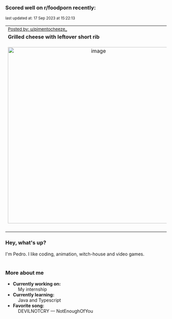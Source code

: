 ### Scored well on r/foodporn recently:

<p align="left"><sub>last updated at: 17 Sep 2023 at 15:22:13</sub></p>

|   |
| --- |
| <sub>[Posted by: u/pimentocheeze_][source]</sub> |
| **Grilled cheese with leftover short rib** | 
|<p align="center"> <img alt="image" src="https://i.redd.it/ebgvshu1mgob1.jpg" width="550" /> </p>|
|   |

### Hey, what's up?

I'm Pedro. I like coding, animation, witch-house and video games.<br><br>

### More about me
- **Currently working on:**  
&nbsp;&nbsp;&nbsp;&nbsp;My internship
- **Currently learning:**  
&nbsp;&nbsp;&nbsp;&nbsp;Java and Typescript
- **Favorite song:**  
&nbsp;&nbsp;&nbsp;&nbsp;DEVILNOTCRY — NotEnoughOfYou<br><br>

  



  
  
  
[linkedin]: https://linkedin.com/in/pedro-h-r-gomes-8a487b14a/
[gmail]: mailto:pilique11@gmail.com
[source]: https://reddit.com/r/FoodPorn/comments/16jkexv/grilled_cheese_with_leftover_short_rib/
[redditAPI]: https://www.reddit.com/dev/api/